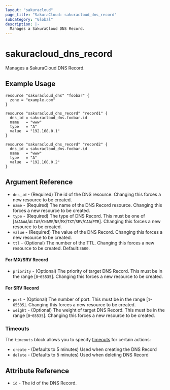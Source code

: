```yaml
---
layout: "sakuracloud"
page_title: "SakuraCloud: sakuracloud_dns_record"
subcategory: "Global"
description: |-
  Manages a SakuraCloud DNS Record.
---
```


# sakuracloud_dns_record

Manages a SakuraCloud DNS Record.

## Example Usage

```hcl
resource "sakuracloud_dns" "foobar" {
  zone = "example.com"
}

resource "sakuracloud_dns_record" "record1" {
  dns_id = sakuracloud_dns.foobar.id
  name   = "www"
  type   = "A"
  value  = "192.168.0.1"
}

resource "sakuracloud_dns_record" "record2" {
  dns_id = sakuracloud_dns.foobar.id
  name   = "www"
  type   = "A"
  value  = "192.168.0.2"
}
```
## Argument Reference

* `dns_id` - (Required) The id of the DNS resource. Changing this forces a new resource to be created.
* `name` - (Required) The name of the DNS Record resource. Changing this forces a new resource to be created.
* `type` - (Required) The type of DNS Record. This must be one of [`A`/`AAAA`/`ALIAS`/`CNAME`/`NS`/`MX`/`TXT`/`SRV`/`CAA`/`PTR`]. Changing this forces a new resource to be created.
* `value` - (Required) The value of the DNS Record. Changing this forces a new resource to be created.
* `ttl` - (Optional) The number of the TTL. Changing this forces a new resource to be created. Default:`3600`.

#### For MX/SRV Record

* `priority` - (Optional) The priority of target DNS Record. This must be in the range [`0`-`65535`]. Changing this forces a new resource to be created.

#### For SRV Record

* `port` - (Optional) The number of port. This must be in the range [`1`-`65535`]. Changing this forces a new resource to be created.
* `weight` - (Optional) The weight of target DNS Record. This must be in the range [`0`-`65535`]. Changing this forces a new resource to be created.

### Timeouts

The `timeouts` block allows you to specify [timeouts](https://www.terraform.io/docs/configuration/resources.html#operation-timeouts) for certain actions:

* `create` - (Defaults to 5 minutes) Used when creating the DNS Record
* `delete` - (Defaults to 5 minutes) Used when deleting DNS Record

## Attribute Reference

* `id` - The id of the DNS Record.

